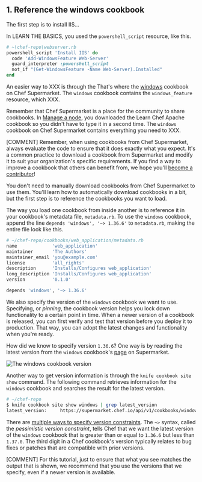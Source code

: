 ## 1. Reference the windows cookbook

The first step is to install IIS...

In LEARN THE BASICS, you used the `powershell_script` resource, like this.

```ruby
# ~\chef-repo\webserver.rb
powershell_script 'Install IIS' do
  code 'Add-WindowsFeature Web-Server'
  guard_interpreter :powershell_script
  not_if "(Get-WindowsFeature -Name Web-Server).Installed"
end
```

An easier way to XXX is through the
That's where the [windows](https://supermarket.chef.io/cookbooks/windows) cookbook on Chef Supermarket. The `windows` cookbook contains the `windows_feature` resource, which XXX.

Remember that Chef Supermarket is a place for the community to share cookbooks. In [Manage a node](/manage-a-node/windows/), you downloaded the Learn Chef Apache cookbook so you didn't have to type it in a second time. The `windows` cookbook on Chef Supermarket contains everything you need to XXX.

[COMMENT] Remember, when using cookbooks from Chef Supermarket, always evaluate the code to ensure that it does exactly what you expect. It's a common practice to download a cookbook from Supermarket and modify it to suit your organization's specific requirements. If you find a way to improve a cookbook that others can benefit from, we hope you'll [become a contributor](https://supermarket.chef.io/become-a-contributor)!

You don't need to manually download cookbooks from Chef Supermarket to use them. You'll learn how to automatically download cookbooks in a bit, but the first step is to reference the cookbooks you want to load.

The way you load one cookbook from inside another is to reference it in your cookbook's metadata file, <code class="file-path">metadata.rb</code>. To use the `windows` cookbook, append the line `depends 'windows', '~> 1.36.6'` to <code class="file-path">metadata.rb</code>, making the entire file look like this.


```ruby
# ~/chef-repo/cookbooks/web_application/metadata.rb
name             'web_application'
maintainer       'The Authors'
maintainer_email 'you@example.com'
license          'all_rights'
description      'Installs/Configures web_application'
long_description 'Installs/Configures web_application'
version          '0.1.0'

depends 'windows', '~> 1.36.6'
```

We also specify the version of the `windows` cookbook we want to use. Specifying, or _pinning_, the cookbook version helps you lock down functionality to a certain point in time. When a newer version of a cookbook is released, you can first verify and test that version before you deploy it to production. That way, you can adopt the latest changes and functionality when you're ready.

How did we know to specify version `1.36.6`? One way is by reading the latest version from the `windows` cookbook's [page](https://supermarket.chef.io/cookbooks/windows) on Supermarket.

![The windows cookbook version](misc/supermarket_windows_version.png)

Another way to get version information is through the `knife cookbook site show` command. The following command retrieves information for the `windows` cookbook and searches the result for the latest version.

```bash
# ~/chef-repo
$ knife cookbook site show windows | grep latest_version
latest_version:     https://supermarket.chef.io/api/v1/cookbooks/windows/versions/1.36.6
```

There are [multiple ways to specify version constraints](http://docs.chef.io/cookbook_versions.html). The `~>` syntax, called the _pessimistic version constraint_, tells Chef that we want the latest version of the `windows` cookbook that is greater than or equal to `1.36.6` but less than `1.37.0`. The third digit in a Chef cookbook's version typically relates to bug fixes or patches that are compatible with prior versions.

[COMMENT] For this tutorial, just to ensure that what you see matches the output that is shown, we recommend that you use the versions that we specify, even if a newer version is available.
